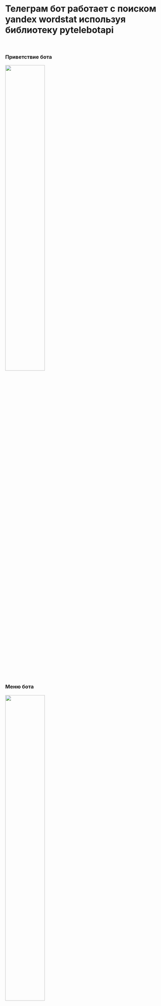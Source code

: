 <h1>Телеграм бот работает с поиском yandex wordstat используя библиотеку pytelebotapi</h1>
<br>
<h3>Приветствие бота </h3>
<img src="https://user-images.githubusercontent.com/97764479/236923004-7084bd9b-7e7b-4fe2-bfae-ba6d98f6adb0.PNG" width=50% height=50%>
<br>
<h3>Меню бота</h3>
<img src="https://user-images.githubusercontent.com/97764479/236923262-62871fe9-e502-4770-9655-b6d8a4667ff5.PNG" width=50% height=50%>
<br>
<h3>Ввод, логина, пароля, поиска и ответа Wordstat'a</h3>
<img src="https://user-images.githubusercontent.com/97764479/236923675-eeafd01c-95b8-49c2-b581-4d23f0ad1e4e.PNG" width=50% height=50%>
<br>



